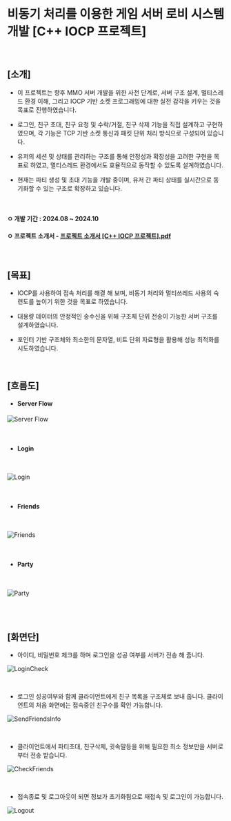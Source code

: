 # 비동기 처리를 이용한 게임 서버 로비 시스템 개발 [C++ IOCP 프로젝트]

<br>  

## [소개]

- 이 프로젝트는 향후 MMO 서버 개발을 위한 사전 단계로, 서버 구조 설계, 멀티스레드 환경 이해, 그리고 IOCP 기반 소켓 프로그래밍에 대한 실전 감각을 키우는 것을 목표로 진행하였습니다.

- 로그인, 친구 초대, 친구 요청 및 수락/거절, 친구 삭제 기능을 직접 설계하고 구현하였으며, 각 기능은 TCP 기반 소켓 통신과 패킷 단위 처리 방식으로 구성되어 있습니다.

- 유저의 세션 및 상태를 관리하는 구조를 통해 안정성과 확장성을 고려한 구현을 목표로 하였고, 멀티스레드 환경에서도 효율적으로 동작할 수 있도록 설계하였습니다.

- 현재는 파티 생성 및 초대 기능을 개발 중이며, 유저 간 파티 상태를 실시간으로 동기화할 수 있는 구조로 확장하고 있습니다.

<br>

#### ㅇ 개발 기간 : 2024.08 ~ 2024.10

#### ㅇ 프로젝트 소개서 - [프로젝트 소개서 [C++ IOCP 프로젝트].pdf](https://github.com/user-attachments/files/18075390/C%2B%2B.IOCP.pdf)


<br>

## [목표]

- IOCP를 사용하여 접속 처리를 해결 해 보며, 비동기 처리와 멀티쓰레드 사용의 숙련도를 높이기 위한 것을 목표로 하였습니다. 

- 대용량 데이터의 안정적인 송수신을 위해 구조체 단위 전송이 가능한 서버 구조를 설계하였습니다.

- 포인터 기반 구조체와 최소한의 문자열, 비트 단위 자료형을 활용해 성능 최적화를 시도하였습니다.

<br>  

## [흐름도]

- #### Server Flow

![Server Flow](https://github.com/user-attachments/assets/fb35e301-e174-4e29-b73c-d35ce0a86582)


<br>

- #### Login
  
<br>

![Login](https://github.com/user-attachments/assets/dcf59376-8d2d-4227-ae70-a10492446b5f)


<br>

- #### Friends

<br>

![Friends](https://github.com/user-attachments/assets/06bcc676-c73b-4853-8106-d93fbc466135)


<br>

- #### Party

<br>

![Party](https://github.com/user-attachments/assets/87690bda-355e-4943-b8c2-63703f98b86a)


<br>


<br>

## [화면단]

- 아이디, 비밀번호 체크를 하며 로그인을 성공 여부를 서버가 전송 해 줍니다.
  
![LoginCheck](https://github.com/user-attachments/assets/f660a983-d6b5-41c7-aafc-d49c9e7bc6b9)

<br>

- 로그인 성공여부와 함께 클라이언트에게 친구 목록을 구조체로 보내 줍니다. 클라이언트의 처음 화면에는 접속중인 친구수를 확인 가능합니다.

![SendFriendsInfo](https://github.com/user-attachments/assets/1165252d-6225-4931-88de-79c05a20b1e8)

<br>

- 클라이언트에서 파티초대, 친구삭제, 귓속말등을 위해 필요한 최소 정보만을 서버로 부터 전송 받습니다.
  

![CheckFriends](https://github.com/user-attachments/assets/4f138842-a470-48fa-909f-28bb0d1b58f2)


<br>


- 접속종료 및 로그아웃이 되면 정보가 초기화됨으로 재접속 및 로그인이 가능합니다.


![Logout](https://github.com/user-attachments/assets/61ee2b6a-2830-4a83-baee-596f5fc53e5e)


